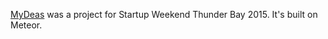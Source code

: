 [MyDeas](http://mydeas.co) was a project for Startup Weekend Thunder Bay 2015. It's built on Meteor.